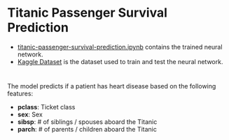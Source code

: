 # Titanic Passenger Survival Prediction
- [titanic-passenger-survival-prediction.ipynb](titanic-passenger-survival-prediction.ipynb) contains the trained neural network.
- [Kaggle Dataset](https://www.kaggle.com/competitions/titanic/data) is the dataset used to train and test the neural network.

#
The model predicts if a patient has heart disease based on the following features:
- **pclass**: Ticket class	
- **sex**: Sex
- **sibsp**: # of siblings / spouses aboard the Titanic	
- **parch**: # of parents / children aboard the Titanic	
